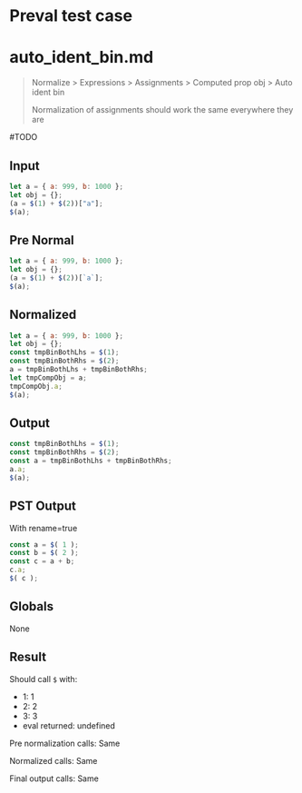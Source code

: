 # Preval test case

# auto_ident_bin.md

> Normalize > Expressions > Assignments > Computed prop obj > Auto ident bin
>
> Normalization of assignments should work the same everywhere they are

#TODO

## Input

`````js filename=intro
let a = { a: 999, b: 1000 };
let obj = {};
(a = $(1) + $(2))["a"];
$(a);
`````

## Pre Normal

`````js filename=intro
let a = { a: 999, b: 1000 };
let obj = {};
(a = $(1) + $(2))[`a`];
$(a);
`````

## Normalized

`````js filename=intro
let a = { a: 999, b: 1000 };
let obj = {};
const tmpBinBothLhs = $(1);
const tmpBinBothRhs = $(2);
a = tmpBinBothLhs + tmpBinBothRhs;
let tmpCompObj = a;
tmpCompObj.a;
$(a);
`````

## Output

`````js filename=intro
const tmpBinBothLhs = $(1);
const tmpBinBothRhs = $(2);
const a = tmpBinBothLhs + tmpBinBothRhs;
a.a;
$(a);
`````

## PST Output

With rename=true

`````js filename=intro
const a = $( 1 );
const b = $( 2 );
const c = a + b;
c.a;
$( c );
`````

## Globals

None

## Result

Should call `$` with:
 - 1: 1
 - 2: 2
 - 3: 3
 - eval returned: undefined

Pre normalization calls: Same

Normalized calls: Same

Final output calls: Same
